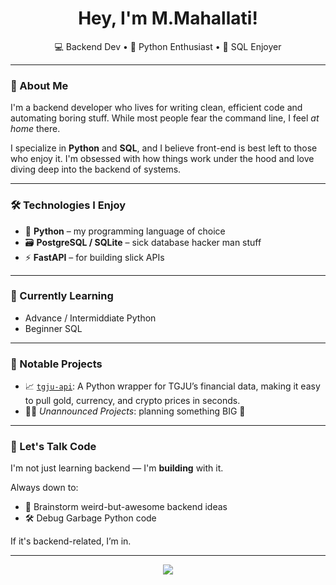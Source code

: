 <h1 align="center">Hey, I'm M.Mahallati! </h1>
<p align="center">
  💻 Backend Dev • 🐍 Python Enthusiast • 💾 SQL Enjoyer
</p>

---

### 🚀 About Me

I'm a backend developer who lives for writing clean, efficient code and automating boring stuff. While most people fear the command line, I feel *at home* there.

I specialize in **Python** and **SQL**, and I believe front-end is best left to those who enjoy it. I'm obsessed with how things work under the hood and love diving deep into the backend of systems.

---

### 🛠️ Technologies I Enjoy

- 🐍 **Python** – my programming language of choice
- 🗃️ **PostgreSQL / SQLite** – sick database hacker man stuff
- ⚡ **FastAPI** – for building slick APIs

---

### 🧠 Currently Learning

- Advance / Intermiddiate Python
- Beginner SQL

---

### 🧰 Notable Projects

- 📈 [`tgju-api`](https://github.com/MrMM7/tgju-api): A Python wrapper for TGJU’s financial data, making it easy to pull gold, currency, and crypto prices in seconds. 
- 🕵️‍♂️ *Unannounced Projects*: planning something BIG 👀

---

### 💬 Let's Talk Code

I'm not just learning backend — I'm **building** with it.

Always down to:
- 🧠 Brainstorm weird-but-awesome backend ideas
- 🛠️ Debug Garbage Python code 

If it's backend-related, I’m in.

---

<p align="center">
  <img src="https://readme-typing-svg.herokuapp.com?font=Fira+Code&weight=500&size=24&pause=1000&color=F7931E&center=true&vCenter=true&width=435&lines=Keep+frontend+away+from+me.;Give+me+PYTHON!."/>
</p>
